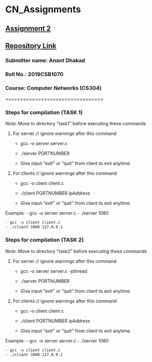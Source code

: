 # CN_Assignments

## [Assignment 2](https://drive.google.com/file/d/1B03a-nN1AmRiv6mcNSBhf4aLrboZo-wq/view)

## [Repository Link](https://github.com/dhakad-anant/CN_Assignments)

### Submitter name: Anant Dhakad

### Roll No.: 2019CSB1070

### Course: Computer Networks (CS304)

=================================

### Steps for compilation (TASK 1)

Note: Move to directory "task1\" before executing these commands

1. For server
    // ignore warnings after this command
    - gcc -o server server.c    
    - ./server PORTNUMBER

    - Give input "exit" or "quit" from client to exit anytime.

2. For clients 
    // ignore warnings after this command
    - gcc -o client client.c    
    - ./client PORTNUMBER ipAddress

    - Give input "exit" or "quit" from client to exit anytime.


Example:
    - gcc -o server server.c
    - ./server 1080

    - gcc -o client client.c
    - ./client 1080 127.0.0.1

### Steps for compilation (TASK 2)

Note: Move to directory "task2\" before executing these commands

1. For server
    // ignore warnings after this command
    - gcc -o server server.c -pthread  
    - ./server PORTNUMBER

    - Give input "exit" or "quit" from client to exit anytime.

2. For clients
    // ignore warnings after this command
    - gcc -o client client.c    
    - ./client PORTNUMBER ipAddress

    - Give input "exit" or "quit" from client to exit anytime.


Example:
    - gcc -o server server.c
    - ./server 1080

    - gcc -o client client.c
    - ./client 1080 127.0.0.1
